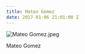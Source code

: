 ```yaml
---
title: Mateo Gomez
date: 2017-01-06 21:01:00 Z
---
```


![Mateo Gomez.jpeg](/uploads/Mateo%20Gomez.jpeg)

Mateo Gomez